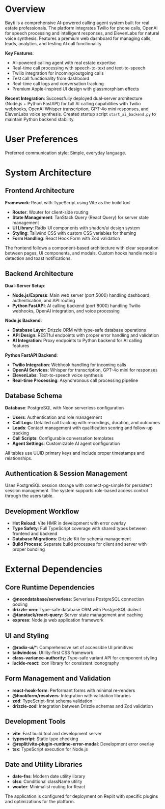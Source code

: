 # Overview

Bayti is a comprehensive AI-powered calling agent system built for real estate professionals. The platform integrates Twilio for phone calls, OpenAI for speech processing and intelligent responses, and ElevenLabs for natural voice synthesis. Features a premium web dashboard for managing calls, leads, analytics, and testing AI call functionality.

**Key Features**: 
- AI-powered calling agent with real estate expertise
- Real-time call processing with speech-to-text and text-to-speech
- Twilio integration for incoming/outgoing calls
- Test call functionality from dashboard
- Real-time call logs and conversation tracking
- Premium Apple-inspired UI design with glassmorphism effects

**Recent Integration**: Successfully deployed dual-server architecture (Node.js + Python FastAPI) for full AI calling capabilities with Twilio webhooks, OpenAI Whisper transcription, GPT-4o mini responses, and ElevenLabs voice synthesis. Created startup script `start_ai_backend.py` to maintain Python backend stability.

# User Preferences

Preferred communication style: Simple, everyday language.

# System Architecture

## Frontend Architecture

**Framework**: React with TypeScript using Vite as the build tool
- **Router**: Wouter for client-side routing
- **State Management**: TanStack Query (React Query) for server state management
- **UI Library**: Radix UI components with shadcn/ui design system
- **Styling**: Tailwind CSS with custom CSS variables for theming
- **Form Handling**: React Hook Form with Zod validation

The frontend follows a component-based architecture with clear separation between pages, UI components, and modals. Custom hooks handle mobile detection and toast notifications.

## Backend Architecture

**Dual-Server Setup**: 
- **Node.js/Express**: Main web server (port 5000) handling dashboard, authentication, and API routing
- **Python FastAPI**: AI calling backend (port 8000) handling Twilio webhooks, OpenAI integration, and voice processing

**Node.js Backend**:
- **Database Layer**: Drizzle ORM with type-safe database operations
- **API Design**: RESTful endpoints with proper error handling and validation
- **AI Integration**: Proxy endpoints to Python backend for AI calling features

**Python FastAPI Backend**:
- **Twilio Integration**: Webhook handling for incoming calls
- **OpenAI Services**: Whisper for transcription, GPT-4o mini for responses
- **ElevenLabs**: Text-to-speech voice synthesis
- **Real-time Processing**: Asynchronous call processing pipeline

## Database Schema

**Database**: PostgreSQL with Neon serverless configuration
- **Users**: Authentication and role management
- **Call Logs**: Detailed call tracking with recordings, duration, and outcomes
- **Leads**: Contact management with qualification scoring and follow-up tracking
- **Call Scripts**: Configurable conversation templates
- **Agent Settings**: Customizable AI agent configuration

All tables use UUID primary keys and include proper timestamps and relationships.

## Authentication & Session Management

Uses PostgreSQL session storage with connect-pg-simple for persistent session management. The system supports role-based access control through the users table.

## Development Workflow

- **Hot Reload**: Vite HMR in development with error overlay
- **Type Safety**: Full TypeScript coverage with shared types between frontend and backend
- **Database Migrations**: Drizzle Kit for schema management
- **Build Process**: Separate build processes for client and server with proper bundling

# External Dependencies

## Core Runtime Dependencies
- **@neondatabase/serverless**: Serverless PostgreSQL connection pooling
- **drizzle-orm**: Type-safe database ORM with PostgreSQL dialect
- **@tanstack/react-query**: Server state management and caching
- **express**: Node.js web application framework

## UI and Styling
- **@radix-ui/***: Comprehensive set of accessible UI primitives
- **tailwindcss**: Utility-first CSS framework
- **class-variance-authority**: Type-safe variant API for component styling
- **lucide-react**: Icon library for consistent iconography

## Form Management and Validation
- **react-hook-form**: Performant forms with minimal re-renders
- **@hookform/resolvers**: Integration with validation libraries
- **zod**: TypeScript-first schema validation
- **drizzle-zod**: Integration between Drizzle schemas and Zod validation

## Development Tools
- **vite**: Fast build tool and development server
- **typescript**: Static type checking
- **@replit/vite-plugin-runtime-error-modal**: Development error overlay
- **tsx**: TypeScript execution for Node.js

## Date and Utility Libraries
- **date-fns**: Modern date utility library
- **clsx**: Conditional className utility
- **wouter**: Minimalist routing for React

The application is configured for deployment on Replit with specific plugins and optimizations for the platform.
